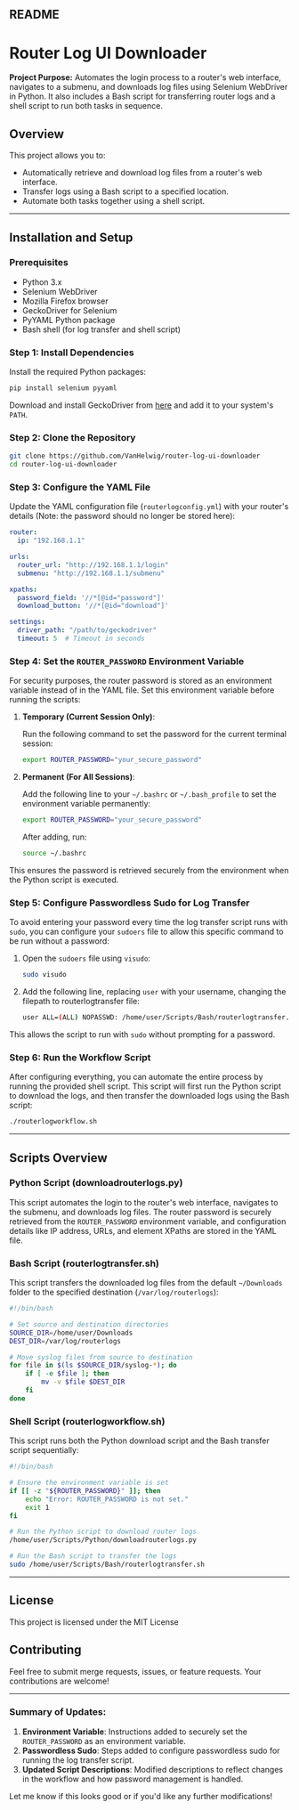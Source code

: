 ## README

# Router Log UI Downloader

**Project Purpose:** Automates the login process to a router's web interface, navigates to a submenu, and downloads log files using Selenium WebDriver in Python. It also includes a Bash script for transferring router logs and a shell script to run both tasks in sequence.

## Overview

This project allows you to:

- Automatically retrieve and download log files from a router's web interface.
- Transfer logs using a Bash script to a specified location.
- Automate both tasks together using a shell script.

---

## Installation and Setup

### Prerequisites

- Python 3.x
- Selenium WebDriver
- Mozilla Firefox browser
- GeckoDriver for Selenium
- PyYAML Python package
- Bash shell (for log transfer and shell script)

### Step 1: Install Dependencies

Install the required Python packages:

```bash
pip install selenium pyyaml
```

Download and install GeckoDriver from [here](https://github.com/mozilla/geckodriver/releases) and add it to your system's `PATH`.

### Step 2: Clone the Repository

```bash
git clone https://github.com/VanHelwig/router-log-ui-downloader
cd router-log-ui-downloader
```

### Step 3: Configure the YAML File

Update the YAML configuration file (`routerlogconfig.yml`) with your router's details (Note: the password should no longer be stored here):

```yaml
router:
  ip: "192.168.1.1"

urls:
  router_url: "http://192.168.1.1/login"
  submenu: "http://192.168.1.1/submenu"

xpaths:
  password_field: '//*[@id="password"]'
  download_button: '//*[@id="download"]'

settings:
  driver_path: "/path/to/geckodriver"
  timeout: 5  # Timeout in seconds
```

### Step 4: Set the `ROUTER_PASSWORD` Environment Variable

For security purposes, the router password is stored as an environment variable instead of in the YAML file. Set this environment variable before running the scripts:

1. **Temporary (Current Session Only)**:
   
   Run the following command to set the password for the current terminal session:

   ```bash
   export ROUTER_PASSWORD="your_secure_password"
   ```

2. **Permanent (For All Sessions)**:

   Add the following line to your `~/.bashrc` or `~/.bash_profile` to set the environment variable permanently:

   ```bash
   export ROUTER_PASSWORD="your_secure_password"
   ```

   After adding, run:

   ```bash
   source ~/.bashrc
   ```

This ensures the password is retrieved securely from the environment when the Python script is executed.

### Step 5: Configure Passwordless Sudo for Log Transfer

To avoid entering your password every time the log transfer script runs with `sudo`, you can configure your `sudoers` file to allow this specific command to be run without a password:

1. Open the `sudoers` file using `visudo`:

   ```bash
   sudo visudo
   ```

2. Add the following line, replacing `user` with your username, changing the filepath to routerlogtransfer file:

   ```bash
   user ALL=(ALL) NOPASSWD: /home/user/Scripts/Bash/routerlogtransfer.sh
   ```

This allows the script to run with `sudo` without prompting for a password.

### Step 6: Run the Workflow Script

After configuring everything, you can automate the entire process by running the provided shell script. This script will first run the Python script to download the logs, and then transfer the downloaded logs using the Bash script:

```bash
./routerlogworkflow.sh
```

---

## Scripts Overview

### Python Script (downloadrouterlogs.py)

This script automates the login to the router's web interface, navigates to the submenu, and downloads log files. The router password is securely retrieved from the `ROUTER_PASSWORD` environment variable, and configuration details like IP address, URLs, and element XPaths are stored in the YAML file.

### Bash Script (routerlogtransfer.sh)

This script transfers the downloaded log files from the default `~/Downloads` folder to the specified destination (`/var/log/routerlogs`):

```bash
#!/bin/bash

# Set source and destination directories
SOURCE_DIR=/home/user/Downloads
DEST_DIR=/var/log/routerlogs

# Move syslog files from source to destination
for file in $(ls $SOURCE_DIR/syslog-*); do
    if [ -e $file ]; then
        mv -v $file $DEST_DIR
    fi
done
```

### Shell Script (routerlogworkflow.sh)

This script runs both the Python download script and the Bash transfer script sequentially:

```bash
#!/bin/bash

# Ensure the environment variable is set
if [[ -z "${ROUTER_PASSWORD}" ]]; then
    echo "Error: ROUTER_PASSWORD is not set."
    exit 1
fi

# Run the Python script to download router logs
/home/user/Scripts/Python/downloadrouterlogs.py

# Run the Bash script to transfer the logs
sudo /home/user/Scripts/Bash/routerlogtransfer.sh
```

---

## License

This project is licensed under the MIT License 

## Contributing

Feel free to submit merge requests, issues, or feature requests. Your contributions are welcome!

---

### Summary of Updates:
1. **Environment Variable**: Instructions added to securely set the `ROUTER_PASSWORD` as an environment variable.
2. **Passwordless Sudo**: Steps added to configure passwordless sudo for running the log transfer script.
3. **Updated Script Descriptions**: Modified descriptions to reflect changes in the workflow and how password management is handled.

Let me know if this looks good or if you'd like any further modifications!
